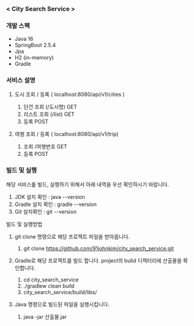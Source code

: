 

### < City Search Service > 

### 개발 스펙
* Java 16
* SpringBoot 2.5.4
* Jpa
* H2 (in-memory)
* Gradle

### 서비스 설명

1) 도시 조회 / 등록 ( localhost:8080/api/v1/cities )
   1) 단건 조회 (/도시명) GET 
   2) 리스트 조회 (/list) GET 
   3) 등록 POST
   
2) 여행 조회 / 등록 ( localhost:8080/api/v1/trip)
   1) 조회 /여행번호 GET
   2) 등록 POST


### 빌드 및 실행

해당 서비스를 빌드, 실행하기 위해서 아래 내역을 우선 확인하시기 바랍니다.

1) JDK 설치 확인 : java --version 
2) Gradle 설치 확인 : gradle --version
3) Git 설치확인 : git --version

   

빌드 및 실행방법

1. git clone 명령으로 해당 프로젝트 파일을 받아옵니다.
   1. git clone https://github.com/91johnkim/city_search_service.git

2. Gradle로 해당 프로젝트를 빌드 합니다. project의 bulid 디렉터리에 산출물을 확인합니다.
   1. cd city_search_service
   2. ./gradlew clean build
   3. city_search_service/build/libs/ 

3. Java 명령으로 빌드된 파일을 실행시킵니다.
   1. java -jar 산출물.jar 
   


